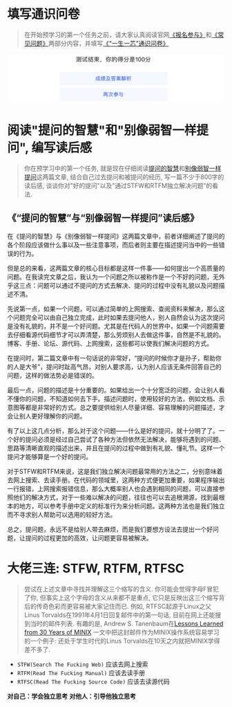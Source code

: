 # 填写通识问卷
> 在开始预学习的第一个任务之前，请大家认真阅读官网[《报名参与》](https://ysyx.oscc.cc/signup/)和[《常见问题》](https://ysyx.oscc.cc/project/faq.html)两部分内容，并填写[《“一生一芯”通识问卷》](https://www.wenjuan.pub/s/UZBZJv6ci37/#)

![](1.如何科学的提问.assets/image-20231105153257472.png)

# 阅读"提问的智慧"和"别像弱智一样提问", 编写读后感
 >你在预学习中的第一个任务, 就是现在仔细阅读[提问的智慧](https://github.com/ryanhanwu/How-To-Ask-Questions-The-Smart-Way/blob/master/README-zh_CN.md)和[别像弱智一样提问](https://github.com/tangx/Stop-Ask-Questions-The-Stupid-Ways/blob/master/README.md)这两篇文章, 结合自己过去提问和被提问的经历, 写一篇不少于800字的读后感, 谈谈你对"好的提问"以及"通过STFW和RTFM独立解决问题"的看法.
 
## 《“提问的智慧”与“别像弱智一样提问”读后感》

在《提问的智慧》与《别像弱智一样提问》这两篇文章中，前者详细阐述了提问的各个阶段应该做什么事以及一些注意事项，而后者则主要在描述提问当中的一些错误的行为。

但是总的来看，这两篇文章的核心目标都是这样一件事——如何提出一个高质量的问题。在我读完文章之后，我认为一个问题之所以被称作是一个不好的问题，无外乎这三点：问题可以通过不提问的方式去解决、提问的过程中没有礼貌以及问题描述不清。

先说第一点，如果一个问题，可以通过简单的上网搜索、查阅资料来解决，那么这个问题完全可以由自己独立完成，此时如果去提问他人，别人自然会认为这次提问是没有礼貌的，并不是一个好问题。尤其是在代码人的世界中，如果一个问题需要去仔细看源代码细节才可以弄清楚，那么劳烦别人去做这件事，自然是不礼貌的。博客、手册、论坛、源代码、上网搜索，这些都可以使我们解决问题的方式。

在提问时，第二篇文章中有一句话说的非常好，“提问的时候你才是孙子，帮助你的人是大爷”，提问时趾高气昂，对别人要求高，认为别人应该无条件回答自己的问题，这样的做法势必是错误的。

最后一点，问题的描述是十分重要的。如果给出一个十分宽泛的问题，会让别人看不懂你的问题，不知道如何去下手。描述问题时，使用较好的方法，例如文档、示意图等都是非常好的方式。总之要提供给别人尽量详细、容易理解的问题描述，才会让别人更好理解你的问题。

有了以上这几点分析，那么对于这个问题——什么是好的提问，就十分明了了。一个好的提问必须是经过自己尝试了各种方法但依然无法解决，能够将遇到的问题、思路等清晰直观的描述出来，并且在提问的过程中做到有礼貌、懂礼节。这样一个提问才能够算是一个好的提问。

对于STFW和RTFM来说，这是我们独立解决问题最常用的方法之二，分别意味着去网上搜索、去读手册。在代码的领域里，这两种方式便更加重要，如果程序输出一行报错，上网搜索报错信息，那么大概率别人也会遇到相同的问题，可以直接参照他们的解决方式，对于一些难以解决的问题，往往也可以去追根溯源，找到最根本的地方，可以参考手册中定义的标准行为来分析问题。这两种方法也是我们独立而不寻求别人帮助可以选用的较好方法。

总之，提问题，永远不是给别人带去麻烦，而是我们要想方设法去提出一个好问题，让提问的过程更加的高效，让问题更容易被解决。

# 大佬三连: STFW, RTFM, RTFSC
> 尝试在上述文章中寻找并理解这三个缩写的含义.
> 你可能会觉得字母F冒犯了你, 但事实上这个字母的含义从来都不是重点, 它只是反映出这三个缩写背后的传奇色彩而更容易被大家记住而已. 例如, RTFSC起源于Linux之父Linus Torvalds在1991年4月1日回复邮件中的第一句话, 目前在网上还能搜到当时的邮件列表. 有趣的是, Andrew S. Tanenbaum在[Lessons Learned from 30 Years of MINIX](https://cacm.acm.org/magazines/2016/3/198874-lessons-learned-from-30-years-of-minix/fulltext) 一文中把这封邮件作为MINIX操作系统容易学习的一个例子: 还处于学生时代的Linus Torvalds在10天之内就把MINIX学得差不多了.

- `STFW(Search The Fucking Web)`  应该去网上搜索
- `RTFM(Read The Fucking Manual)` 应该去读手册
- `RTFSC(Read The Fucking Source Code)`  应该去读源代码

**对自己：学会独立思考**
**对他人：引导他独立思考**